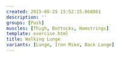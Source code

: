 ```yaml
---
created: 2015-08-25 15:52:15.860861
description: ''
groups: [Push]
muscles: [Thigh, Buttocks, Hamstrings]
template: exercise.html
title: Walking Lunge
variants: [Lunge, Iron Mike, Back Lunge]
---
```


